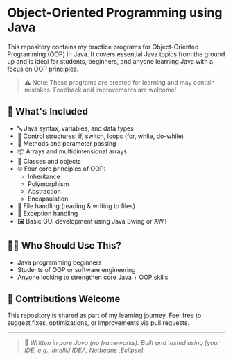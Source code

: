 # Object-Oriented Programming using Java

This repository contains my practice programs for Object-Oriented Programming (OOP) in Java. It covers essential Java topics from the ground up and is ideal for students, beginners, and anyone learning Java with a focus on OOP principles.

> ⚠️ Note: These programs are created for learning and may contain mistakes. Feedback and improvements are welcome!

## 🔹 What's Included

- 🔤 Java syntax, variables, and data types  
- 🔁 Control structures: if, switch, loops (for, while, do-while)  
- 🧮 Methods and parameter passing  
- 📦 Arrays and multidimensional arrays  
- 🧱 Classes and objects  
- 🌐 Four core principles of OOP:
  - Inheritance
  - Polymorphism
  - Abstraction
  - Encapsulation  
- 📂 File handling (reading & writing to files)  
- 🧰 Exception handling  
- 🖼️ Basic GUI development using Java Swing or AWT  

## 👨‍🎓 Who Should Use This?

- Java programming beginners  
- Students of OOP or software engineering  
- Anyone looking to strengthen core Java + OOP skills  

## 💬 Contributions Welcome

This repository is shared as part of my learning journey. Feel free to suggest fixes, optimizations, or improvements via pull requests.

---

> 📌 *Written in pure Java (no frameworks). Built and tested using [your IDE, e.g., IntelliJ IDEA, Netbeans ,Eclipse].*
